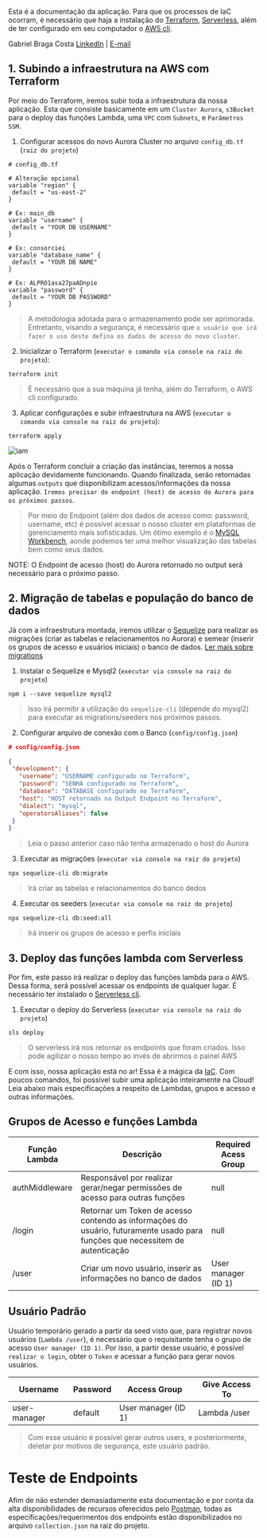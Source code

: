 
Esta é a documentação da aplicação. Para que os processos de IaC ocorram, é necessário que haja a instalação do [Terraform](https://learn.hashicorp.com/terraform/getting-started/install.html), [Serverless](https://github.com/serverless/serverless), além de ter configurado em seu computador o [AWS cli](https://docs.aws.amazon.com/pt_br/cli/latest/userguide/cli-chap-install.html). 

Gabriel Braga Costa
[LinkedIn](https://learn.hashicorp.com/terraform/getting-started/install.html) | [E-mail](mailto:gabriel.bragavera@gmail.com)

## 1. Subindo a infraestrutura na AWS com Terraform
 Por meio do Terraform, iremos subir toda a infraestrutura da nossa aplicação. Esta que consiste basicamente em um `Cluster Aurora`, 
 `s3Bucket` para o deploy das funções Lambda, uma `VPC` com `Subnets`, e `Parâmetros SSM`.
 
 1) Configurar acessos do novo Aurora Cluster no arquivo `config_db.tf` (`raiz do projeto`)
 ```HCL
 # config_db.tf
 
 # Alteração opcional
variable "region" {
  default = "us-east-2"
}
 
 # Ex: main_db 
variable "username" {
  default = "YOUR DB USERNAME"
}

# Ex: consorciei
variable "database_name" {
  default = "YOUR DB NAME"
}

# Ex: ALPRO1asa27paADnpie
variable "password" {
  default = "YOUR DB PASSWORD"
}

```
 > A metodologia adotada para o armazenamento pode ser aprimorada. Entretanto, visando a segurança, é necessário que `o usuário que irá
 fazer o uso deste defina os dados de acesso do novo cluster`.
 
 
 2) Inicializar o Terraform (`executar o comando via console na raiz do projeto`):
 
 ```console
terraform init
```
> É necessário que a sua máquina já tenha, além do Terraform, o AWS cli configurado.

3) Aplicar configurações e subir infraestrutura na AWS (`executar o comando via console na raiz do projeto`):
 ```console
terraform apply
```

![iam](https://i.imgur.com/uAlyutl.png)

Após o Terraform concluir a criação das instâncias, teremos a nossa aplicação devidamente funcionando. Quando finalizada, 
serão retornadas algumas `outputs` que disponibilizam acessos/informações da nossa aplicação. `Iremos precisar do endpoint (host) de acesso do Aurora para os próximos passos`.
> Por meio do Endpoint (além dos dados de acesso como: password, username, etc) é possível acessar o nosso cluster em plataformas de gerenciamento mais sofisticadas. 
Um ótimo exemplo é o [MySQL Workbench](https://www.mysql.com/products/workbench/), aonde podemos ter uma melhor visualização das tabelas bem como seus dados.

NOTE: O Endpoint de acesso (host) do Aurora retornado no output será necessário para o próximo passo.


## 2. Migração de tabelas e população do banco de dados
Já com a infraestrutura montada, iremos utilizar o [Sequelize](https://sequelize.org) para realizar as migrações (criar as tabelas e relacionamentos no Aurora) e semear (inserir os grupos de acesso e usuários iniciais) o banco de dados. [Ler mais sobre migrations](https://sequelize.org/master/manual/migrations.html)

1) Instalar o Sequelize e Mysql2 (`executar via console na raiz do projeto`)
 ```console
npm i --save sequelize mysql2
```
> Isso irá permitir a utilização do `sequelize-cli` (depende do mysql2) para executar as migrations/seeders nos próximos passos.

2) Configurar arquivo de conexão com o Banco (`config/config.json`)
 ```JSON
 # config/config.json
 
 {
  "development": {
    "username": "USERNAME configurado no Terraform",
    "password": "SENHA configurado no Terraform",
    "database": "DATABASE configurado no Terraform",
    "host": "HOST retornado na Output Endpoint no Terraform",
    "dialect": "mysql",
    "operatorsAliases": false
  }
}

```
> Leia o passo anterior caso não tenha armazenado o host do Aurora

3) Executar as migrações (`executar via console na raiz do projeto`)
 ```console
npx sequelize-cli db:migrate
```
> Irá criar as tabelas e relacionamentos do banco dedos

4) Executar os seeders (`executar via console na raiz do projeto`)
 ```console
npx sequelize-cli db:seed:all
```
> Irá inserir os grupos de acesso e perfis iniciais

## 3. Deploy das funções lambda com Serverless
Por fim, este passo irá realizar o deploy das funções lambda para o AWS. Dessa forma, será possível acessar os endpoints de qualquer lugar. É necessário ter instalado o [Serverless cli](https://github.com/serverless/serverless).

1) Executar o deploy do Serverless (`executar via console na raiz do projeto`)
 ```console
sls deploy
```
> O serverless irá nos retornar os endpoints que foram criados. Isso pode agilizar o nosso tempo ao invés de abrirmos o painel AWS

E com isso, nossa aplicação está no ar! Essa é a mágica da [IaC](https://danieldonda.com/2018/04/17/infra-as-code-iac/). Com poucos comandos, foi possível subir uma aplicação inteiramente na Cloud! Leia abaixo mais especificações a respeito de Lambdas, grupos e acesso e outras informações.

## Grupos de Acesso e funções Lambda

| Função Lambda | Descrição | Required Acess Group |
| --- | --- | --- | 
| authMiddleware | Responsável por realizar gerar/negar permissões de acesso para outras funções | null
| /login | Retornar um Token de acesso contendo as informações do usuário, futuramente usado para funções que necessitem de autenticação | null
| /user | Criar um novo usuário, inserir as informações no banco de dados | User manager (ID 1)

## Usuário Padrão
Usuário temporário gerado a partir da seed visto que, para registrar novos usuários (`Lambda /user`), é necessário que o requisitante tenha o grupo de acesso `User manager (ID 1)`. Por isso, a partir desse usuário, é possível `realizar o login`, obter o `Token` e acessar a função para gerar novos usuários.

| Username | Password | Access Group | Give Access To
| --- | --- | --- | -- |
| user-manager | default | User manager (ID 1) | Lambda /user
> Com esse usuário é possível gerar outros users, e posteriormente, deletar por motivos de segurança, este usuário padrão.

# Teste de Endpoints
Afim de não estender demasiadamente esta documentação e por conta da alta disponibilidades de recursos oferecidos pelo [Postman](https://www.postman.com), todas as especificações/requerimentos dos endpoints estão disponibilizados no arquivo `collection.json` na raiz do projeto.
